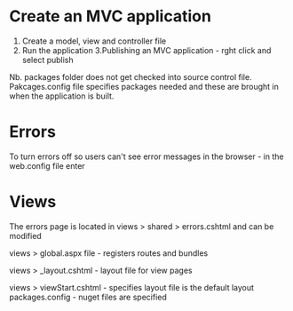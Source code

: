 Create an MVC application
================================
1. Create a model, view and controller file
2. Run the application
3.Publishing an MVC application - rght click and select publish

Nb. packages folder does not get checked into source control file. Pakcages.config file specifies packages needed and these are brought in when the application is built.

Errors
======
To turn errors off so users can't see error messages in the browser - in the web.config file enter

<customErrors mode="RemoteOnly"></customErrors> 

Views
=====

The errors page is located in views > shared > errors.cshtml and can be modified

views > global.aspx file - registers routes and bundles

views > _layout.cshtml - layout file for view pages

views > viewStart.cshtml - specifies layout file is the default layout
packages.config - nuget files are specified
